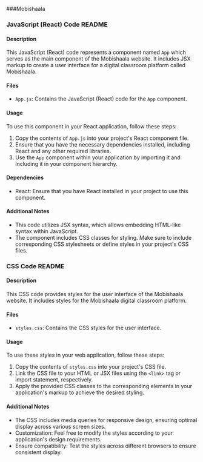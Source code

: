 ###Mobishaala

### JavaScript (React) Code README

#### Description
This JavaScript (React) code represents a component named `App` which serves as the main component of the Mobishaala website. It includes JSX markup to create a user interface for a digital classroom platform called Mobishaala.

#### Files
- `App.js`: Contains the JavaScript (React) code for the `App` component.

#### Usage
To use this component in your React application, follow these steps:
1. Copy the contents of `App.js` into your project's React component file.
2. Ensure that you have the necessary dependencies installed, including React and any other required libraries.
3. Use the `App` component within your application by importing it and including it in your component hierarchy.

#### Dependencies
- React: Ensure that you have React installed in your project to use this component.

#### Additional Notes
- This code utilizes JSX syntax, which allows embedding HTML-like syntax within JavaScript.
- The component includes CSS classes for styling. Make sure to include corresponding CSS stylesheets or define styles in your project's CSS files.

### CSS Code README

#### Description
This CSS code provides styles for the user interface of the Mobishaala website. It includes styles for the Mobishaala digital classroom platform.

#### Files
- `styles.css`: Contains the CSS styles for the user interface.

#### Usage
To use these styles in your web application, follow these steps:
1. Copy the contents of `styles.css` into your project's CSS file.
2. Link the CSS file to your HTML or JSX files using the `<link>` tag or import statement, respectively.
3. Apply the provided CSS classes to the corresponding elements in your application's markup to achieve the desired styling.

#### Additional Notes
- The CSS includes media queries for responsive design, ensuring optimal display across various screen sizes.
- Customization: Feel free to modify the styles according to your application's design requirements.
- Ensure compatibility: Test the styles across different browsers to ensure consistent display.
